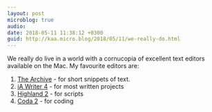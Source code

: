 ```yaml
---
layout: post
microblog: true
audio: 
date: 2018-05-11 11:38:12 +0300
guid: http://kaa.micro.blog/2018/05/11/we-really-do.html
---
```

We really do live in a world with a cornucopia of excellent text editors available on the Mac. My favourite editors are:

1. [The Archive](https://zettelkasten.de/the-archive/) - for short snippets of text.
2. [iA Writer 4](https://ia.net/writer) - for most written projects
3. [Highland 2](https://quoteunquoteapps.com/highland-2/) - for scripts
4. [Coda 2](https://panic.com/coda/) - for coding
